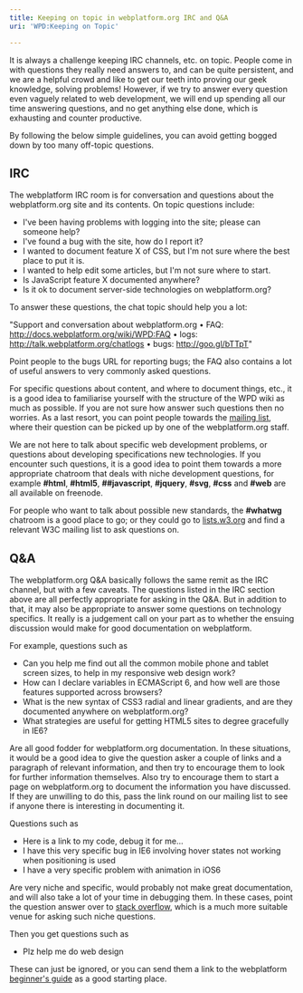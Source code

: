 ```yaml
---
title: Keeping on topic in webplatform.org IRC and Q&A
uri: 'WPD:Keeping on Topic'

---
```

It is always a challenge keeping IRC channels, etc. on topic. People come in with questions they really need answers to, and can be quite persistent, and we are a helpful crowd and like to get our teeth into proving our geek knowledge, solving problems! However, if we try to answer every question even vaguely related to web development, we will end up spending all our time answering questions, and no get anything else done, which is exhausting and counter productive.

By following the below simple guidelines, you can avoid getting bogged down by too many off-topic questions.

## <span>IRC</span>

The webplatform IRC room is for conversation and questions about the webplatform.org site and its contents. On topic questions include:

-   I've been having problems with logging into the site; please can someone help?
-   I've found a bug with the site, how do I report it?
-   I wanted to document feature X of CSS, but I'm not sure where the best place to put it is.
-   I wanted to help edit some articles, but I'm not sure where to start.
-   Is JavaScript feature X documented anywhere?
-   Is it ok to document server-side technologies on webplatform.org?

To answer these questions, the chat topic should help you a lot:

"Support and conversation about webplatform.org • FAQ: <http://docs.webplatform.org/wiki/WPD:FAQ> • logs: <http://talk.webplatform.org/chatlogs> • bugs: <http://goo.gl/bTTpT>"

Point people to the bugs URL for reporting bugs; the FAQ also contains a lot of useful answers to very commonly asked questions.

For specific questions about content, and where to document things, etc., it is a good idea to familiarise yourself with the structure of the WPD wiki as much as possible. If you are not sure how answer such questions then no worries. As a last resort, you can point people towards the [mailing list](http://lists.w3.org/Archives/Public/public-webplatform/), where their question can be picked up by one of the webplatform.org staff.

We are not here to talk about specific web development problems, or questions about developing specifications new technologies. If you encounter such questions, it is a good idea to point them towards a more appropriate chatroom that deals with niche development questions, for example **\#html**, **\#html5**, **\#\#javascript**, **\#jquery**, **\#svg**, **\#css** and **\#web** are all available on freenode.

For people who want to talk about possible new standards, the **\#whatwg** chatroom is a good place to go; or they could go to [lists.w3.org](http://lists.w3.org/) and find a relevant W3C mailing list to ask questions on.

## <span>Q&A</span>

The webplatform.org Q&A basically follows the same remit as the IRC channel, but with a few caveats. The questions listed in the IRC section above are all perfectly appropriate for asking in the Q&A. But in addition to that, it may also be appropriate to answer some questions on technology specifics. It really is a judgement call on your part as to whether the ensuing discussion would make for good documentation on webplatform.

For example, questions such as

-   Can you help me find out all the common mobile phone and tablet screen sizes, to help in my responsive web design work?
-   How can I declare variables in ECMAScript 6, and how well are those features supported across browsers?
-   What is the new syntax of CSS3 radial and linear gradients, and are they documented anywhere on webplatform.org?
-   What strategies are useful for getting HTML5 sites to degree gracefully in IE6?

Are all good fodder for webplatform.org documentation. In these situations, it would be a good idea to give the question asker a couple of links and a paragraph of relevant information, and then try to encourage them to look for further information themselves. Also try to encourage them to start a page on webplatform.org to document the information you have discussed. If they are unwilling to do this, pass the link round on our mailing list to see if anyone there is interesting in documenting it.

Questions such as

-   Here is a link to my code, debug it for me…
-   I have this very specific bug in IE6 involving hover states not working when positioning is used
-   I have a very specific problem with animation in iOS6

Are very niche and specific, would probably not make great documentation, and will also take a lot of your time in debugging them. In these cases, point the question answer over to [stack overflow](http://stackoverflow.com/), which is a much more suitable venue for asking such niche questions.

Then you get questions such as

-   Plz help me do web design

These can just be ignored, or you can send them a link to the webplatform [beginner's guide](http://docs.webplatform.org/wiki/beginners) as a good starting place.